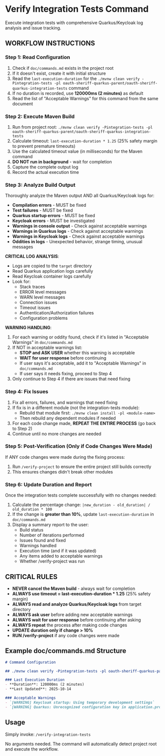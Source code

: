 # Verify Integration Tests Command

Execute integration tests with comprehensive Quarkus/Keycloak log analysis and issue tracking.

## WORKFLOW INSTRUCTIONS

### Step 1: Read Configuration
1. Check if `doc/commands.md` exists in the project root
2. If it doesn't exist, create it with initial structure
3. Read the `last-execution-duration` for the `./mvnw clean verify -Pintegration-tests -pl oauth-sheriff-quarkus-parent/oauth-sheriff-quarkus-integration-tests` command
4. If no duration is recorded, use **120000ms (2 minutes)** as default
5. Read the list of "Acceptable Warnings" for this command from the same document

### Step 2: Execute Maven Build
1. Run from project root: `./mvnw clean verify -Pintegration-tests -pl oauth-sheriff-quarkus-parent/oauth-sheriff-quarkus-integration-tests`
2. Calculate timeout: `last-execution-duration * 1.25` (25% safety margin to prevent premature timeouts)
3. Use the calculated timeout value (in milliseconds) for the Maven command
4. **DO NOT run in background** - wait for completion
5. Capture the complete output log
6. Record the actual execution time

### Step 3: Analyze Build Output
Thoroughly analyze the Maven output AND all Quarkus/Keycloak logs for:
- **Compilation errors** - MUST be fixed
- **Test failures** - MUST be fixed
- **Quarkus startup errors** - MUST be fixed
- **Keycloak errors** - MUST be investigated
- **Warnings in console output** - Check against acceptable warnings
- **Warnings in Quarkus logs** - Check against acceptable warnings
- **Warnings in Keycloak logs** - Check against acceptable warnings
- **Oddities in logs** - Unexpected behavior, strange timing, unusual messages

**CRITICAL LOG ANALYSIS**:
- Logs are copied to the `target` directory
- Read Quarkus application logs carefully
- Read Keycloak container logs carefully
- Look for:
  - Stack traces
  - ERROR level messages
  - WARN level messages
  - Connection issues
  - Timeout issues
  - Authentication/Authorization failures
  - Configuration problems

**WARNING HANDLING**:
1. For each warning or oddity found, check if it's listed in "Acceptable Warnings" in `doc/commands.md`
2. If NOT in acceptable warnings list:
   - **STOP and ASK USER** whether this warning is acceptable
   - **WAIT for user response** before continuing
   - If user says it's acceptable, add it to "Acceptable Warnings" in `doc/commands.md`
   - If user says it needs fixing, proceed to Step 4
3. Only continue to Step 4 if there are issues that need fixing

### Step 4: Fix Issues
1. Fix all errors, failures, and warnings that need fixing
2. If fix is in a different module (not the integration-tests module):
   - Rebuild that module first: `./mvnw clean install -pl <module-name>`
   - Then rebuild any dependent modules if needed
3. For each code change made, **REPEAT THE ENTIRE PROCESS** (go back to Step 2)
4. Continue until no more changes are needed

### Step 5: Post-Verification (Only if Code Changes Were Made)
If ANY code changes were made during the fixing process:
1. Run `/verify-project` to ensure the entire project still builds correctly
2. This ensures changes didn't break other modules

### Step 6: Update Duration and Report
Once the integration tests complete successfully with no changes needed:
1. Calculate the percentage change: `|new_duration - old_duration| / old_duration * 100`
2. If the change is **greater than 10%**, update `last-execution-duration` in `doc/commands.md`
3. Display a summary report to the user:
   - Build status
   - Number of iterations performed
   - Issues found and fixed
   - Warnings handled
   - Execution time (and if it was updated)
   - Any items added to acceptable warnings
   - Whether /verify-project was run

## CRITICAL RULES

- **NEVER cancel the Maven build** - always wait for completion
- **ALWAYS use timeout = last-execution-duration * 1.25** (25% safety margin)
- **ALWAYS read and analyze Quarkus/Keycloak logs** from target directory
- **ALWAYS ask user** before adding new acceptable warnings
- **ALWAYS wait for user response** before continuing after asking
- **ALWAYS repeat** the process after making code changes
- **UPDATE duration only if change > 10%**
- **RUN /verify-project** if any code changes were made

## Example doc/commands.md Structure

```markdown
# Command Configuration

## ./mvnw clean verify -Pintegration-tests -pl oauth-sheriff-quarkus-parent/oauth-sheriff-quarkus-integration-tests

### Last Execution Duration
- **Duration**: 120000ms (2 minutes)
- **Last Updated**: 2025-10-14

### Acceptable Warnings
- `[WARNING] Keycloak startup: Using temporary development settings`
- `[WARNING] Quarkus: Unrecognized configuration key in application.properties`
```

## Usage

Simply invoke: `/verify-integration-tests`

No arguments needed. The command will automatically detect project root and execute the workflow.
